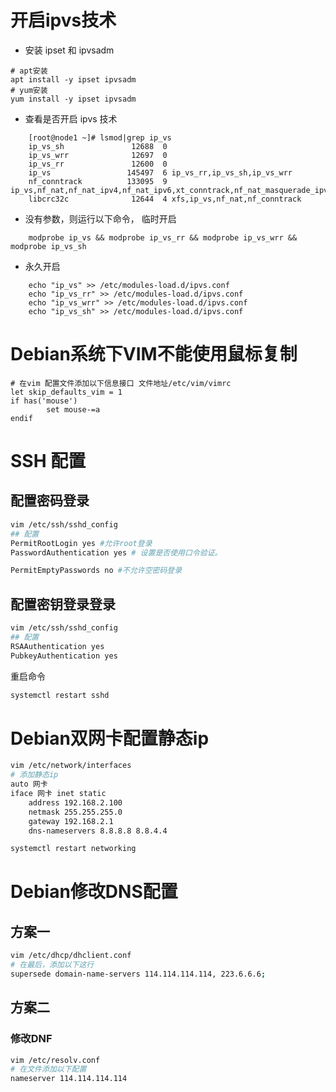 # 开启ipvs技术
- 安装 ipset 和 ipvsadm
```shell
# apt安装
apt install -y ipset ipvsadm
# yum安装
yum install -y ipset ipvsadm
```

- 查看是否开启 ipvs 技术
```shell
    [root@node1 ~]# lsmod|grep ip_vs
    ip_vs_sh               12688  0 
    ip_vs_wrr              12697  0 
    ip_vs_rr               12600  0 
    ip_vs                 145497  6 ip_vs_rr,ip_vs_sh,ip_vs_wrr
    nf_conntrack          133095  9 ip_vs,nf_nat,nf_nat_ipv4,nf_nat_ipv6,xt_conntrack,nf_nat_masquerade_ipv4,nf_conntrack_netlink,nf_conntrack_ipv4,nf_conntrack_ipv6
    libcrc32c              12644  4 xfs,ip_vs,nf_nat,nf_conntrack
```
- 没有参数，则运行以下命令， 临时开启
```shell
    modprobe ip_vs && modprobe ip_vs_rr && modprobe ip_vs_wrr && modprobe ip_vs_sh
```
- 永久开启
```shell
    echo "ip_vs" >> /etc/modules-load.d/ipvs.conf
    echo "ip_vs_rr" >> /etc/modules-load.d/ipvs.conf
    echo "ip_vs_wrr" >> /etc/modules-load.d/ipvs.conf
    echo "ip_vs_sh" >> /etc/modules-load.d/ipvs.conf
```
# Debian系统下VIM不能使用鼠标复制
```shell
# 在vim 配置文件添加以下信息接口 文件地址/etc/vim/vimrc
let skip_defaults_vim = 1
if has('mouse')
        set mouse-=a
endif
```

# SSH 配置
## 配置密码登录
```bash
vim /etc/ssh/sshd_config
## 配置
PermitRootLogin yes #允许root登录
PasswordAuthentication yes # 设置是否使用口令验证。

PermitEmptyPasswords no #不允许空密码登录
```
## 配置密钥登录登录
```bash
vim /etc/ssh/sshd_config
## 配置
RSAAuthentication yes
PubkeyAuthentication yes
```
重启命令
```bash
systemctl restart sshd
```

# Debian双网卡配置静态ip
```bash
vim /etc/network/interfaces
# 添加静态ip
auto 网卡
iface 网卡 inet static
    address 192.168.2.100
    netmask 255.255.255.0
    gateway 192.168.2.1
    dns-nameservers 8.8.8.8 8.8.4.4

systemctl restart networking
```

# Debian修改DNS配置
## 方案一
```bash
vim /etc/dhcp/dhclient.conf
# 在最后，添加以下这行
supersede domain-name-servers 114.114.114.114, 223.6.6.6;
```
## 方案二
### 修改DNF
```bash
vim /etc/resolv.conf
# 在文件添加以下配置
nameserver 114.114.114.114
```
